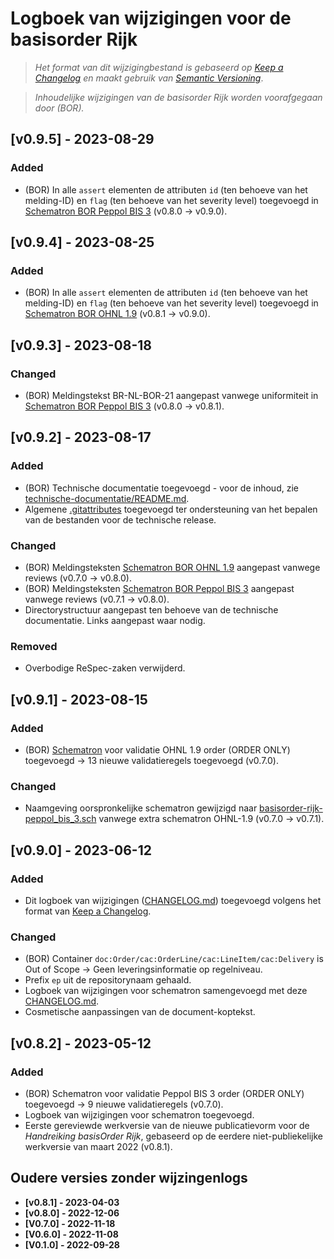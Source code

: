 # Logboek van wijzigingen voor de basisorder Rijk

> _Het format van dit wijzigingbestand is gebaseerd op [Keep a Changelog](https://keepachangelog.com/nl/1.1.0/) en maakt gebruik van [Semantic Versioning](https://semver.org/spec/v2.0.0.html)_.

> _Inhoudelijke wijzigingen van de basisorder Rijk worden voorafgegaan door (BOR)._


## [v0.9.5] - 2023-08-29

### Added

- (BOR) In alle `assert` elementen de attributen `id` (ten behoeve van het melding-ID) en `flag` (ten behoeve van het severity level) toegevoegd in [Schematron BOR Peppol BIS 3](./technische-documentatie/basisorder-rijk-peppol-bis-3.sch) (v0.8.0 → v0.9.0).


## [v0.9.4] - 2023-08-25

### Added

- (BOR) In alle `assert` elementen de attributen `id` (ten behoeve van het melding-ID) en `flag` (ten behoeve van het severity level) toegevoegd in [Schematron BOR OHNL 1.9](./technische-documentatie/basisorder-rijk-ohnl-1.9.sch) (v0.8.1 → v0.9.0).



## [v0.9.3] - 2023-08-18

### Changed

- (BOR) Meldingstekst BR-NL-BOR-21 aangepast vanwege uniformiteit in [Schematron BOR Peppol BIS 3](./technische-documentatie/basisorder-rijk-peppol-bis-3.sch) (v0.8.0 → v0.8.1).


## [v0.9.2] - 2023-08-17

### Added

- (BOR) Technische documentatie toegevoegd - voor de inhoud, zie [technische-documentatie/README.md](./technische-documentatie/README.md).
- Algemene [.gitattributes](./.gitattributes) toegevoegd ter ondersteuning van het bepalen van de bestanden voor de technische release.

### Changed

- (BOR) Meldingsteksten [Schematron BOR OHNL 1.9](./technische-documentatie/basisorder-rijk-ohnl-1.9.sch) aangepast vanwege reviews (v0.7.0 → v0.8.0).
- (BOR) Meldingsteksten [Schematron BOR Peppol BIS 3](./technische-documentatie/basisorder-rijk-peppol-bis-3.sch) aangepast vanwege reviews (v0.7.1 → v0.8.0).
- Directorystructuur aangepast ten behoeve van de technische documentatie. Links aangepast waar nodig.

### Removed

- Overbodige ReSpec-zaken verwijderd.


## [v0.9.1] - 2023-08-15

### Added

- (BOR) [Schematron](./technische-documentatie/basisorder-rijk-ohnl-1.9.sch) voor validatie OHNL 1.9 order (ORDER ONLY) toegevoegd → 13 nieuwe validatieregels toegevoegd (v0.7.0).

### Changed

- Naamgeving oorspronkelijke schematron gewijzigd naar [basisorder-rijk-peppol_bis_3.sch](./technische-documentatie/basisorder-rijk-peppol-bis-3.sch) vanwege extra schematron OHNL-1.9 (v0.7.0 → v0.7.1).


## [v0.9.0] - 2023-06-12

### Added

- Dit logboek van wijzigingen ([CHANGELOG.md](./CHANGELOG.md)) toegevoegd volgens het format van [Keep a Changelog](https://keepachangelog.com/nl/1.1.0/).

### Changed

- (BOR) Container `doc:Order/cac:OrderLine/cac:LineItem/cac:Delivery` is Out of Scope → Geen leveringsinformatie op regelniveau.
- Prefix `ep` uit de repositorynaam gehaald.
- Logboek van wijzigingen voor schematron samengevoegd met deze [CHANGELOG.md](./CHANGELOG.md).
- Cosmetische aanpassingen van de document-koptekst.


## [v0.8.2] - 2023-05-12

### Added

- (BOR) Schematron voor validatie Peppol BIS 3 order (ORDER ONLY) toegevoegd → 9 nieuwe validatieregels (v0.7.0).
- Logboek van wijzigingen voor schematron toegevoegd.
- Eerste gereviewde werkversie van de nieuwe publicatievorm voor de <em>Handreiking basisOrder Rijk</em>, gebaseerd op de eerdere niet-publiekelijke werkversie van maart 2022 (v0.8.1).


## Oudere versies zonder wijzingenlogs

* **[v0.8.1] - 2023-04-03**
* **[v0.8.0] - 2022-12-06**
* **[V0.7.0] - 2022-11-18**
* **[V0.6.0] - 2022-11-08**
* **[V0.1.0] - 2022-09-28**